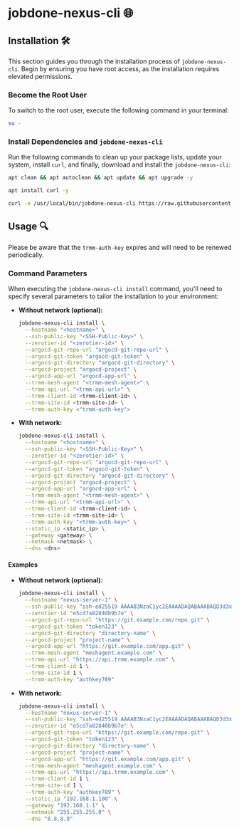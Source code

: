 # jobdone-nexus-cli 🌐

## Installation 🛠️

This section guides you through the installation process of `jobdone-nexus-cli`. Begin by ensuring you have root access, as the installation requires elevated permissions.

### Become the Root User

To switch to the root user, execute the following command in your terminal:

```bash
su -
```

### Install Dependencies and `jobdone-nexus-cli`

Run the following commands to clean up your package lists, update your system, install `curl`, and finally, download and install the `jobdone-nexus-cli`:

```bash
apt clean && apt autoclean && apt update && apt upgrade -y

apt install curl -y

curl -o /usr/local/bin/jobdone-nexus-cli https://raw.githubusercontent.com/jobdone-official/jobdone-nexus-cli/main/jobdone-nexus-cli && chmod +x /usr/local/bin/jobdone-nexus-cli
```

## Usage 🔍

Please be aware that the `trmm-auth-key` expires and will need to be renewed periodically.

### Command Parameters

When executing the `jobdone-nexus-cli install` command, you'll need to specify several parameters to tailor the installation to your environment:

- **Without network (optional):**

  ```bash
  jobdone-nexus-cli install \
    --hostname "<hostname>" \
    --ssh-public-key "<SSH-Public-Key>" \
    --zerotier-id "<zerotier-id>" \
    --argocd-git-repo-url "argocd-git-repo-url" \
    --argocd-git-token "argocd-git-token" \
    --argocd-git-directory "argocd-git-directory" \
    --argocd-project "argocd-project" \
    --argocd-app-url "argocd-app-url" \
    --trmm-mesh-agent "<trmm-mesh-agent>" \
    --trmm-api-url "<trmm-api-url>" \
    --trmm-client-id <trmm-client-id> \
    --trmm-site-id <trmm-site-id> \
    --trmm-auth-key <"trmm-auth-key">
  ```

- **With network:**

  ```bash
  jobdone-nexus-cli install \
    --hostname "<hostname>" \
    --ssh-public-key "<SSH-Public-Key>" \
    --zerotier-id "<zerotier-id>" \
    --argocd-git-repo-url "argocd-git-repo-url" \
    --argocd-git-token "argocd-git-token" \
    --argocd-git-directory "argocd-git-directory" \
    --argocd-project "argocd-project" \
    --argocd-app-url "argocd-app-url" \
    --trmm-mesh-agent "<trmm-mesh-agent>" \
    --trmm-api-url "<trmm-api-url>" \
    --trmm-client-id <trmm-client-id> \
    --trmm-site-id <trmm-site-id> \
    --trmm-auth-key "<trmm-auth-key>" \
    --static_ip <static_ip> \
    --gateway <gateway> \
    --netmask <netmask> \
    --dns <dns>
  ```

#### Examples

- **Without network (optional):**

  ```bash
  jobdone-nexus-cli install \
    --hostname "nexus-server-1" \
    --ssh-public-key "ssh-ed25519 AAAAB3NzaC1yc2EAAAADAQABAAABAQD3d3x... your key continues" \
    --zerotier-id "e5cd7a82840b9b7e" \
    --argocd-git-repo-url "https://git.example.com/repo.git" \
    --argocd-git-token "token123" \
    --argocd-git-directory "directory-name" \
    --argocd-project "project-name" \
    --argocd-app-url "https://git.example.com/app.git" \
    --trmm-mesh-agent "meshagent.example.com" \
    --trmm-api-url "https://api.trmm.example.com" \
    --trmm-client-id 1 \
    --trmm-site-id 1 \
    --trmm-auth-key "authkey789"
  ```

- **With network:**

  ```bash
  jobdone-nexus-cli install \
    --hostname "nexus-server-1" \
    --ssh-public-key "ssh-ed25519 AAAAB3NzaC1yc2EAAAADAQABAAABAQD3d3x... your key continues" \
    --zerotier-id "e5cd7a82840b9b7e" \
    --argocd-git-repo-url "https://git.example.com/repo.git" \
    --argocd-git-token "token123" \
    --argocd-git-directory "directory-name" \
    --argocd-project "project-name" \
    --argocd-app-url "https://git.example.com/app.git" \
    --trmm-mesh-agent "meshagent.example.com" \
    --trmm-api-url "https://api.trmm.example.com" \
    --trmm-client-id 1 \
    --trmm-site-id 1 \
    --trmm-auth-key "authkey789" \
    --static_ip "192.168.1.100" \
    --gateway "192.168.1.1" \
    --netmask "255.255.255.0" \
    --dns "8.8.8.8"
  ```
